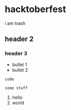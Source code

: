 # hacktoberfest
i am trash

## header 2

### header 3

 - bullet 1
 - bullet 2

```
code
```

`some stuff`

1. hello
2. world
